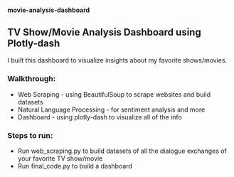 #### movie-analysis-dashboard
## TV Show/Movie Analysis Dashboard using Plotly-dash

I built this dashboard to visualize insights about my favorite shows/movies.

### Walkthrough:
- Web Scraping - using BeautifulSoup to scrape websites and build datasets
- Natural Language Processing - for sentiment analysis and more
- Dashboard - using plotly-dash to visualize all of the info 

### Steps to run:
- Run web_scraping.py to build datasets of all the dialogue exchanges of your favorite TV show/movie
- Run final_code.py to build a dashboard
